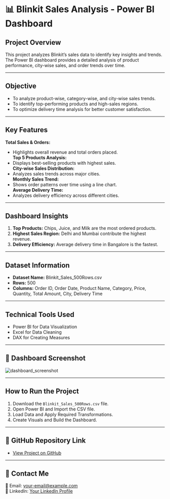 # 📊 Blinkit Sales Analysis - Power BI Dashboard

##  **Project Overview**
This project analyzes Blinkit’s sales data to identify key insights and trends. The Power BI dashboard provides a detailed analysis of product performance, city-wise sales, and order trends over time.

---

##  **Objective**
- To analyze product-wise, category-wise, and city-wise sales trends.
- To identify top-performing products and high-sales regions.
- To optimize delivery time analysis for better customer satisfaction.

---

##  **Key Features**
 **Total Sales & Orders:**  
   - Highlights overall revenue and total orders placed.  
 **Top 5 Products Analysis:**  
   - Displays best-selling products with highest sales.  
 **City-wise Sales Distribution:**  
   - Analyzes sales trends across major cities.  
 **Monthly Sales Trend:**  
   - Shows order patterns over time using a line chart.  
 **Average Delivery Time:**  
   - Analyzes delivery efficiency across different cities.

---

##  **Dashboard Insights**
1. **Top Products:** Chips, Juice, and Milk are the most ordered products.
2. **Highest Sales Region:** Delhi and Mumbai contribute the highest revenue.
3. **Delivery Efficiency:** Average delivery time in Bangalore is the fastest.

---

##  **Dataset Information**
- **Dataset Name:** Blinkit_Sales_500Rows.csv  
- **Rows:** 500  
- **Columns:** Order ID, Order Date, Product Name, Category, Price, Quantity, Total Amount, City, Delivery Time  

---

##  **Technical Tools Used**
- Power BI for Data Visualization  
- Excel for Data Cleaning  
- DAX for Creating Measures  

---

## 📸 **Dashboard Screenshot**

![dashboard_screenshot](https://github.com/user-attachments/assets/053492ed-2ff6-44f5-9fef-5b77f69ecb03)

---

##  **How to Run the Project**
1. Download the `Blinkit_Sales_500Rows.csv` file.
2. Open Power BI and Import the CSV file.
3. Load Data and Apply Required Transformations.
4. Create Visuals and Build the Dashboard.

---

## 🔗 **GitHub Repository Link**
- [View Project on GitHub](https://github.com/your-nishantpal07/Blinkit-Sales-Dashboard)

---

## 📧 **Contact Me**  
📩 Email: your-email@example.com  
📱 LinkedIn: [Your LinkedIn Profile](https://www.linkedin.com/in/your-profile)

